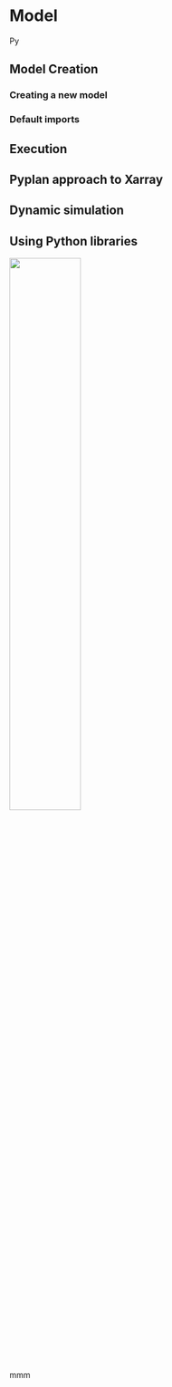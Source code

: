 # Model
Py
## Model Creation
### Creating a new model
### Default imports

## Execution
## Pyplan approach to Xarray
## Dynamic simulation
## Using Python libraries


<img src="image.jpg" width="50%" height="50%" />
<i class="icon-file"></i>
<i class="fa fa-folder-open"></i>

mmm
<!--stackedit_data:
eyJoaXN0b3J5IjpbLTQxNzA5NjM3LC0xODM2MDUzNTE5LDUxMT
g5NTU4MCw2MzAyNDE4NDQsLTE0MDY4ODU0MjIsLTQwOTI2MzYy
MSwtMTQ0NjM3MTg5N119
-->